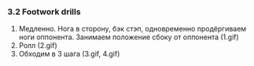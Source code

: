 ### 3.2 Footwork drills

1. Медленно. Нога в сторону, бэк стэп, одновременно продёргиваем ноги оппонента. Занимаем положение сбоку от оппонента (1.gif)
2. Ролл (2.gif)
3. Обходим в 3 шага (3.gif, 4.gif)
